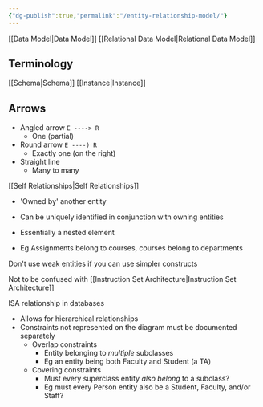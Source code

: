 ```yaml
---
{"dg-publish":true,"permalink":"/entity-relationship-model/"}
---
```


[[Data Model\|Data Model]]
[[Relational Data Model\|Relational Data Model]]

## Terminology
[[Schema\|Schema]]
[[Instance\|Instance]]

## Arrows
- Angled arrow `E ----> R`
	- One (partial)
- Round arrow `E ----) R`
	- Exactly one (on the right)
- Straight line
	- Many to many

[[Self Relationships\|Self Relationships]]


<div class="transclusion internal-embed is-loaded"><div class="markdown-embed">



- 'Owned by' another entity
- Can be uniquely identified in conjunction with owning entities

- Essentially a nested element
- Eg Assignments belong to courses, courses belong to departments

Don't use weak entities if you can use simpler constructs


</div></div>


<div class="transclusion internal-embed is-loaded"><div class="markdown-embed">



Not to be confused with [[Instruction Set Architecture\|Instruction Set Architecture]]

ISA relationship in databases
- Allows for hierarchical relationships
- Constraints not represented on the diagram must be documented separately
	- Overlap constraints
		- Entity belonging to *multiple* subclasses
		- Eg an entity being both Faculty and Student (a TA)
	- Covering constraints
		- Must every superclass entity *also belong* to a subclass?
		- Eg must every Person entity also be a Student, Faculty, and/or Staff?

</div></div>
